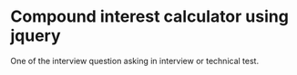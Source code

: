 # Compound interest calculator using jquery

One of the interview question asking in interview or technical test. 
